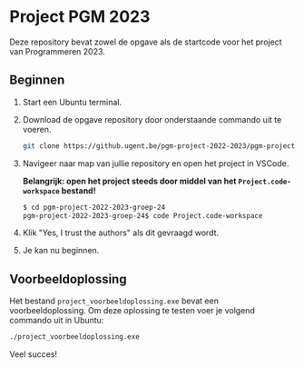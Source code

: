 # Project PGM 2023

Deze repository bevat zowel de opgave als de startcode voor het project van Programmeren 2023.



## Beginnen

1. Start een Ubuntu terminal.
1. Download de opgave repository door onderstaande commando uit te voeren.
   
   ```bash
   git clone https://github.ugent.be/pgm-project-2022-2023/pgm-project-2022-2023-groep-24.git
   ```

1. Navigeer naar map van jullie repository en open het project in VSCode.
   
   **Belangrijk: open het project steeds door middel van het `Project.code-workspace` bestand!**

   ```bash
   $ cd pgm-project-2022-2023-groep-24
   pgm-project-2022-2023-groep-24$ code Project.code-workspace
   
   ```

1. Klik "Yes, I trust the authors" als dit gevraagd wordt.
1. Je kan nu beginnen.


## Voorbeeldoplossing

Het bestand `project_voorbeeldoplossing.exe` bevat een voorbeeldoplossing. Om deze oplossing te testen voer je volgend commando uit in Ubuntu:

```bash
./project_voorbeeldoplossing.exe
```


Veel succes!
